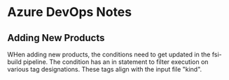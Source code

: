 # Azure DevOps Notes

## Adding New Products

WHen adding new products, the conditions need to get updated in the fsi-build pipeline.  The condition has an in statement to filter execution on various tag designations.  These tags align with the input file "kind".